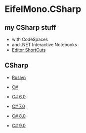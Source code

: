 # EifelMono.CSharp

## my CSharp stuff

* with CodeSpaces
* and .NET Interactive Notebooks
* [Editor ShortCuts](ShortCuts/%23README.md)

## CSharp

* [Roslyn](https://github.com/dotnet/roslyn/blob/master/docs/Language%20Feature%20Status.md)

* [C#](https://github.com/EifelMono/EifelMono.CSharp/tree/main/src/CSharp/%23README.md)
* [C# 6.0](https://github.com/EifelMono/EifelMono.CSharp/tree/main/src/CSharp%206.0/%23README.md)
* [C# 7.0](https://github.com/EifelMono/EifelMono.CSharp/tree/main/src/CSharp%207.0/%23README.md)
* [C# 8.0](https://github.com/EifelMono/EifelMono.CSharp/tree/main/src/CSharp%208.0/%23README.md)
* [C# 9.0](https://github.com/EifelMono/EifelMono.CSharp/tree/main/src/CSharp%209.0/%23README.md)
 
